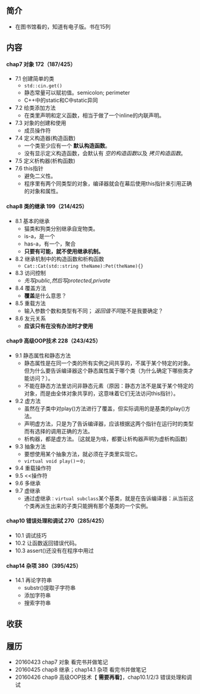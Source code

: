 ##  简介
+ 在图书馆看的，知道有电子版。书在15列

##  内容

####  chap7 对象  172（187/425）
+ 7.1 创建简单的类
	+ `std::cin.get()`
	+ 静态常量可以赋初值。semicolon; perimeter
	+ C++中的static和C中static异同
+ 7.2 给类添加方法
	+ 在类里声明和定义函数，相当于做了一个inline的内联声明。
+ 7.3 对象的创建和使用
	+ 成员操作符
+ 7.4 定义构造器(构造函数)
	+ 一个类至少应有一个 **默认构造函数**。	
	+ 没有显示定义构造函数，会默认有 *空的构造函数*以及 *拷贝构造函数*。
+ 7.5 定义析构器(析构函数)
+ 7.6 this指针
	+ 避免二义性。
	+ 程序里有两个同类型的对象，编译器就会在幕后使用this指针来引用正确的对象和属性。

####  chap8 类的继承  199（214/425）
+ 8.1 基本的继承
	+ 猫类和狗类分别继承自宠物类。
	+ is-a，是一个
	+ has-a，有一个，聚合
	+ **只要有可能，就不使用继承机制。**
+ 8.2 继承机制中的构造函数和析构函数
	+ `Cat::Cat(std::string theName):Pet(theName){}`
+ 8.3 访问控制
	+ *先写public,然后写protected,private*
+ 8.4 覆盖方法
	+ **覆盖**是什么意思？
+ 8.5 重载方法
	+ 输入参数个数和类型有不同； *返回值不同*是不是我要确定？
+ 8.6 友元关系
	+ **应该只有在没有办法时才使用**

####  chap9 高级OOP技术  228（243/425）
+ 9.1 静态属性和静态方法
	+ 静态属性是在同一个类的所有实例之间共享的，不属于某个特定的对象。但为什么要告诉编译器这个静态属性属于哪个类（为什么确定下哪些类才能访问？）。
	+ 不能在静态方法里访问非静态元素（原因：静态方法不是属于某个特定的对象，而是由全体对象共享的，这意味着它们无法访问this指针）。
+ 9.2 虚方法
	+ 虽然在子类中对play()方法进行了覆盖，但实际调用的是基类的play()方法。
	+ 声明虚方法，只是为了告诉编译器，应该根据这两个指针在运行时的类型而有选择的调用正确的方法。
	+ 析构器，都是虚方法。｛这就是为啥，都要让析构器声明为虚析构函数｝
+ 9.3 抽象方法
	+ 要想使用某个抽象方法，就必须在子类里实现它。
	+ `virtual void play()＝0;`
+ 9.4 重载操作符
+ 9.5 <<操作符
+ 9.6 多继承
+ 9.7 虚继承
   + 通过虚继承`：virtual subclass`某个基类，就是在告诉编译器：从当前这个类再派生出来的子类只能拥有那个基类的一个实例。

#### chap10 错误处理和调试  270（285/425）
+ 10.1 调试技巧
+ 10.2 让函数返回错误代码。
+ 10.3 assert()还没有在程序中用过

####  chap14 杂项  380（395/425）
+ 14.1 再论字符串
	+ substr()提取子字符串
	+ 添加字符串
	+ 搜索字符串


##  收获


##  履历
+ 20160423 chap7 对象 看完书并做笔记
+ 20160425 chap8 继承；chap14.1 杂项  看完书并做笔记
+ 20160426 chap9 高级OOP技术【 **需要再看**】，chap10.1/2/3 错误处理和调试 


